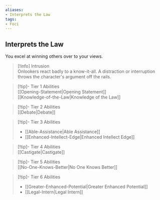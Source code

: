 ```yaml
---
aliases:
- Interprets the Law
tags:
- Foci
---
```


  
## Interprets the Law  
You excel at winning others over to your views.  
 >[!info] Intrusion  
>Onlookers react badly to a know-it-all. A distraction or interruption throws the character's argument off the rails.   

>[!tip]- Tier 1 Abilities  
>[[Opening-Statement|Opening Statement]]  
>[[Knowledge-of-the-Law|Knowledge of the Law]]  

>[!tip]- Tier 2 Abilities  
>[[Debate|Debate]]  

>[!tip]- Tier 3 Abilities  
>- [[Able-Assistance|Able Assistance]]  
>- [[Enhanced-Intellect-Edge|Enhanced Intellect Edge]]  

>[!tip]- Tier 4 Abilities  
>[[Castigate|Castigate]]  

>[!tip]- Tier 5 Abilities  
>[[No-One-Knows-Better|No One Knows Better]]  

>[!tip]- Tier 6 Abilities  
>- [[Greater-Enhanced-Potential|Greater Enhanced Potential]]  
>- [[Legal-Intern|Legal Intern]]